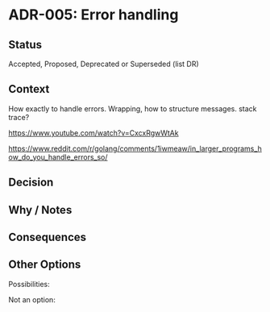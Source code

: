 # ADR-005: Error handling

## Status

Accepted, Proposed, Deprecated or Superseded (list DR)

## Context

How exactly to handle errors. Wrapping, how to structure messages. stack trace?

https://www.youtube.com/watch?v=CxcxRgwWtAk

https://www.reddit.com/r/golang/comments/1iwmeaw/in_larger_programs_how_do_you_handle_errors_so/

## Decision



## Why / Notes



## Consequences



## Other Options

Possibilities:

Not an option:

